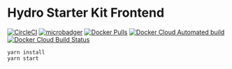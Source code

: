 # Hydro Starter Kit Frontend

[![CircleCI](https://circleci.com/gh/starter-kit-beta/starter-kit-web.svg?style=svg)](https://circleci.com/gh/starter-kit-beta/starter-kit-web)
[![microbadger](https://images.microbadger.com/badges/image/hydroprotocolio/starter-kit-web.svg)](https://microbadger.com/images/hydroprotocolio/starter-kit-web)
[![Docker Pulls](https://img.shields.io/docker/pulls/hydroprotocolio/starter-kit-web.svg)](https://hub.docker.com/r/hydroprotocolio/starter-kit-web)
[![Docker Cloud Automated build](https://img.shields.io/docker/cloud/automated/hydroprotocolio/starter-kit-web.svg)](https://hub.docker.com/r/hydroprotocolio/starter-kit-web)
[![Docker Cloud Build Status](https://img.shields.io/docker/cloud/build/hydroprotocolio/starter-kit-web.svg)](https://hub.docker.com/r/hydroprotocolio/starter-kit-web)

```
yarn install
yarn start
```
